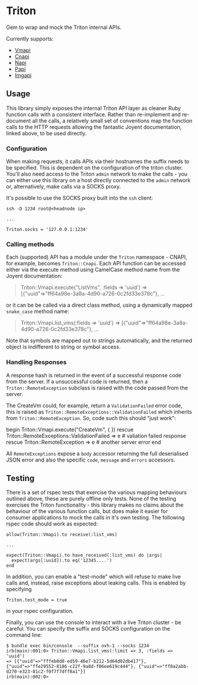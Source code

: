 # Triton

Gem to wrap and mock the Triton internal APIs.

Currently supports:

 * [Vmapi](https://github.com/joyent/sdc-vmapi/blob/master/docs/index.md)
 * [Cnapi](https://github.com/joyent/sdc-cnapi/blob/master/docs/index.md)
 * [Napi](https://github.com/joyent/sdc-napi/blob/master/docs/index.md)
 * [Papi](https://github.com/joyent/sdc-papi/blob/master/docs/index.md)
 * [Imgapi](https://github.com/joyent/sdc-imgapi/blob/master/docs/index.md)

## Usage

This library simply exposes the internal Triton API layer as cleaner Ruby function calls with a consistent interface. Rather than re-implement and re-document all the calls, a relatively small set of conventions map the function calls to the HTTP requests allowing the fantastic Joyent documentation, linked above, to be used directly.



### Configuration

When making requests, it calls APIs via their hostnames the suffix needs to be specified. This is dependent on the configuration of the triton cluster. You'll also need access to the Triton `admin` network to make the calls - you can either use this library on a host directly connected to the `admin` network or, alternatively, make calls via a SOCKS proxy.

It's possible to use the SOCKS proxy built into the `ssh` client:

    ssh -D 1234 root@<headnode ip>

    ...

    Triton.socks = '127.0.0.1:1234'

### Calling methods

Each (supported) API has a module under the `Triton` namespace - CNAPI, for example, becomes `Triton::Cnapi`. Each API function can be accessed either via the execute method using CamelCase method name from the Joyent documentation:

  > Triton::Vmapi.execute("ListVms", :fields => 'uuid')
  => [{"uuid"=>"ff64a98e-3a8a-4d90-a726-0c2fd33e378c"}, ...

or it can be be called via a direct class method, using a dynamically mapped `snake_case` method name:

  > Triton::Vmapi.list_vms(:fields => 'uuid')
  => [{"uuid"=>"ff64a98e-3a8a-4d90-a726-0c2fd33e378c"}, ...

Note that symbols are mapped out to strings automatically, and the returned object is indifferent to string or symbol access.

### Handling Responses

A response hash is returned in the event of a successful response code from the server. If a unsuccessful code is returned, then a `Triton::RemoteException` subclass is raised with the code passed from the server.

The CreateVm could, for example, return a `ValidationFailed` error code, this is raised as `Triton::RemoteExceptions::ValidationFailed` which inherits from `Triton::RemoteException`. So, code such this should "just work":

  begin
    Triton::Vmapi.execute("CreateVm", { })
  rescue Triton::RemoteExceptions::ValidationFailed => e
    # valiation failed response
  rescue Triton::RemoteException => e
    # another server error
  end

All `RemoteExceptions` expose a `body` accessor returning the full deserialised JSON error and also the specific `code`, `message` and `errors` accessors.

## Testing

There is a set of rspec tests that exercise the various mapping behaviours outlined above, these are purely offline only tests. None of the testing exercises the Triton functionality - this library makes no claims about the behaviour of the various function calls, but does make it easier for consumer applications to mock the calls in it's own testing. The following rspec code should work as expected:

    allow(Triton::Vmapi).to receive(:list_vms)

    ...

    expect(Triton::Vmapi).to have_received(:list_vms) do |args|
      expect(args[:uuid]).to eq('12345....')
    end

In addition, you can enable a "test-mode" which will refuse to make live calls and, instead, raise exceptions about leaking calls. This is enabled by specifying

    Triton.test_mode = true

in your rspec configuration.

Finally, you can use the console to interact with a live Triton cluster - be careful. You can specify the suffix and SOCKS configuration on the command line:

    $ bundle exec bin/console  --suffix ovh-1 --socks 1234
    irb(main):001:0> Triton::Vmapi.list_vms(:limit => 3, :fields => 'uuid')
    => [{"uuid"=>"fffeb0d0-ed59-46e7-b212-5d64d02db417"}, {"uuid"=>"ffe29552-8186-c22f-9a8d-f06ee619c444"}, {"uuid"=>"ff8a2abb-d270-e323-81c2-f0f7f7dff8a1"}]
    irb(main):002:0>

